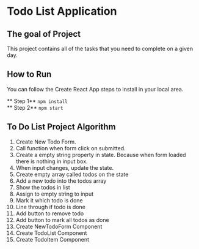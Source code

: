 # Todo List Application

## The goal of Project
This project contains all of the tasks that you need to complete on a given day.

## How to Run
You can follow the Create React App steps to install in your local area.

** Step 1** `npm install` <br />
** Step 2** `npm start`

## To Do List Project Algorithm
1. Create New Todo Form.
2. Call function when form click on submitted.
3. Create a empty string property in state. Because when form loaded there is nothing in input box.
4. When input changes, update the state.
5. Create empty array called todos on the state
6. Add a new todo into the todos array
7. Show the todos in list 
8. Assign to empty string to input
9. Mark it which todo is done
10. Line through if todo is done
11. Add button to remove todo
12. Add button to mark all todos as done
13. Create NewTodoForm Component
14. Create TodoList Component
15. Create TodoItem Component
